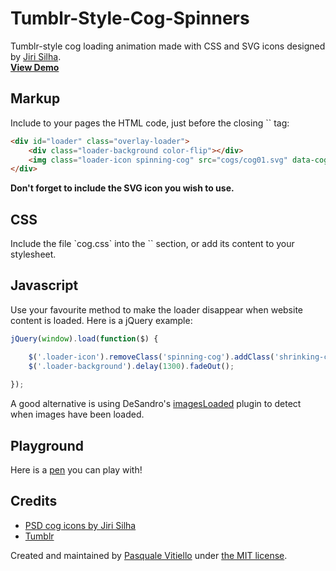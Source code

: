 Tumblr-Style-Cog-Spinners
=========================

Tumblr-style cog loading animation made with CSS and SVG icons designed by <a href="https://dribbble.com/shots/1631956-Settings-Icons-PSD">Jiri Silha</a>.
<br>
<a href="http://pasqualevitiello.github.io/Tumblr-Style-Cog-Spinners/"><strong>View Demo</strong></a>

<h2>Markup</h2>
Include to your pages the HTML code, just before the closing `</body>` tag:

```html
<div id="loader" class="overlay-loader">
	<div class="loader-background color-flip"></div>
	<img class="loader-icon spinning-cog" src="cogs/cog01.svg" data-cog="cog01">
</div>
```
<strong>Don't forget to include the SVG icon you wish to use.</strong> 

<h2>CSS</h2>
Include the file `cog.css` into the `<head>` section, or add its content to your stylesheet.

<h2>Javascript</h2>
Use your favourite method to make the loader disappear when website content is loaded. Here is a jQuery example:

```javascript
jQuery(window).load(function($) {

    $('.loader-icon').removeClass('spinning-cog').addClass('shrinking-cog');
    $('.loader-background').delay(1300).fadeOut(); 
     
});
```
A good alternative is using DeSandro's <a href="https://github.com/desandro/imagesloaded">imagesLoaded</a> plugin to detect when images have been loaded.

<h2>Playground</h2>
Here is a <a href="http://codepen.io/pasqualevitiello/full/fluGx/">pen</a> you can play with!

<h2>Credits</h2>
<ul>
	<li><a href="https://dribbble.com/shots/1631956-Settings-Icons-PSD">PSD cog icons by Jiri Silha</a></li>
	<li><a href="https://www.tumblr.com/">Tumblr</a></li>
</ul>

Created and maintained by <a href="http://pasqualevitiello.com">Pasquale Vitiello</a> under <a href="https://github.com/twbs/bootstrap/blob/master/LICENSE">the MIT license</a>.
